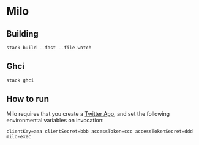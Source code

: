 # Milo

## Building

```
stack build --fast --file-watch
```

## Ghci

```
stack ghci
```

## How to run

Milo requires that you create a [Twitter App](https://developer.twitter.com/en/apps), and set the following environmental variables on invocation:

```
clientKey=aaa clientSecret=bbb accessToken=ccc accessTokenSecret=ddd milo-exec
```